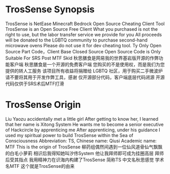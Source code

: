 # TrosSense Synopsis
TrosSense is NetEase Minecraft Bedrock Open Source Cheating Client Tool
TrosSense is an Open Source Free Client
What you purchased is not the right to use, but the labor transfer service we provide for you
All proceeds will be donated to the LGBTQ community to purchase second-hand microwave ovens
Please do not use it for dev cheating tool. Ty
Only Open Source Part Code，Client Base Closed Source
Open Source Code is Only Suitable For SRS Post MTF Skid
秋思膳食是网易我的世界基岩版开源的作弊功能客户端
秋思膳食是一个开源的免费客户端
您购买的不是使用权，而是我们为您提供的转人工服务
该项目所有收益将捐赠给 LGBTQ 社区，用于购买二手微波炉
请不要将其用于开发作弊工具，感谢
仅开源部分代码，客户端底层代码闭源
开源代码仅供于SRS术后MTF打滑
# TrosSense Origin
Liu Yaozu accidentally met a little girl
After getting to know her, I learned that her name is Xitong System
He wants me to become a senior executive of Hackcircle by apprenticing me
After apprenticing, under his guidance I used my spiritual power to build TrosSense within the Sea of Consciousness
Abbreviation: TS, Chinese name: Qiusi  Academic name: MTF
This is the origin of TrosSense
柳药组偶然间遇到一位仙风道骨仙气飘飘的白毛小萝莉
相识后我得知她叫汐佟System
他让我拜师即可成为挂圈高层
拜师后受其指点 我用精神力在识海内构建了TrosSense 
简称TS 中文名秋思感觉 学术名MTF 
这个就是TrosSense的由来
